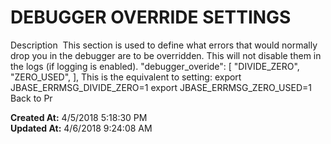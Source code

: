 # DEBUGGER OVERRIDE SETTINGS


Description  This section is used to define what errors that would normally drop you in the debugger are to be overridden. This will not disable them in the logs (if logging is enabled). "debugger_overide": [ "DIVIDE_ZERO", "ZERO_USED", ], This is the equivalent to setting: export JBASE_ERRMSG_DIVIDE_ZERO=1 export JBASE_ERRMSG_ZERO_USED=1 Back to Pr  

**Created At:** 4/5/2018 5:18:30 PM  
**Updated At:** 4/6/2018 9:24:08 AM  

